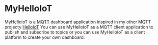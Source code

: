 # MyHelloIoT

MyHelloIoT is a [MQTT](https://en.wikipedia.org/wiki/MQTT) dashboard application inspired in my other MQTT projecty [HelloIoT](https://github.com/adrianromero/helloiot)
You can use MyHelloIoT as a MQTT client application to publish and subscribe to topics or you can use MyHelloIoT as a client platform to create your own dashboard.
